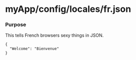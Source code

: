 # myApp/config/locales/fr.json
### Purpose
This tells French browsers sexy things in JSON. 



<docmeta name="displayName" value="fr.json">

```
{
  "Welcome": "Bienvenue"
}

```
